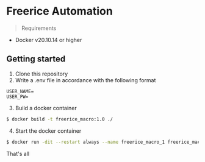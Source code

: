 # Freerice Automation

> Requirements  
- Docker v20.10.14 or higher

## Getting started

1. Clone this repository  
2. Write a .env file in accordance with the following format
```env
USER_NAME=
USER_PW=
```
3. Build a docker container
```sh
$ docker build -t freerice_macro:1.0 ./
```
4. Start the docker container
```sh
$ docker run -dit --restart always --name freerice_macro_1 freerice_macro:1.0
```

That's all
